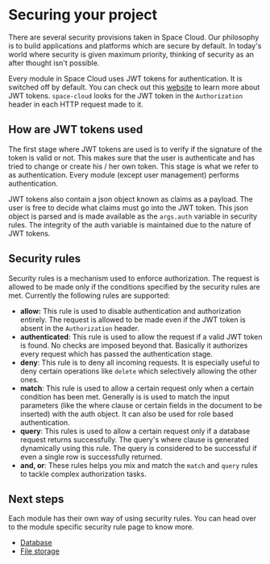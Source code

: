 # Securing your project

There are several security provisions taken in Space Cloud. Our philosophy is to build applications and platforms which are secure by default. In today's world where security is given maximum priority, thinking of security as an after thought isn't possible.

Every module in Space Cloud uses JWT tokens for authentication. It is switched off by default. You can check out this [website](https://jwt.io) to learn more about JWT tokens. `space-cloud` looks for the JWT token in the `Authorization` header in each HTTP request made to it.

## How are JWT tokens used

The first stage where JWT tokens are used is to verify if the signature of the token is valid or not. This makes sure that the user is authenticate and has tried to change or create his / her own token. This stage is what we refer to as authentication. Every module (except user management) performs authentication.

JWT tokens also contain a json object known as claims as a payload. The user is free to decide what claims must go into the JWT token. This json object is parsed and is made available as the `args.auth` variable in security rules. The integrity of the auth variable is maintained due to the nature of JWT tokens.

## Security rules

Security rules is a mechanism used to enforce authorization. The request is allowed to be made only if the conditions specified by the security rules are met. Currently the following rules are supported:
- **allow:** This rule is used to disable authentication and authorization entirely. The request is allowed to be made even if the JWT token is absent in the `Authorization` header.
- **authenticated**: This rule is used to allow the request if a valid JWT token is found. No checks are imposed beyond that. Basically it authorizes every request which has passed the authentication stage.
- **deny**: This rule is to deny all incoming requests. It is especially useful to deny certain operations like `delete` which selectively allowing the other ones.
- **match**: This rule is used to allow a certain request only when a certain condition has been met. Generally is is used to match the input parameters (like the where clause or certain fields in the document to be inserted) with the auth object. It can also be used for role based authentication.
- **query**: This rules is used to allow a certain request only if a database request returns successfully. The query's where clause is generated dynamically using this rule. The query is considered to be successful if even a single row is successfully returned.
- **and, or**: These rules helps you mix and match the `match` and `query` rules to tackle complex authorization tasks.

## Next steps

Each module has their own way of using security rules. You can head over to the module specific security rule page to know more.
- [Database](/docs/security/database)
- [File storage](/docs/security/file-storage)